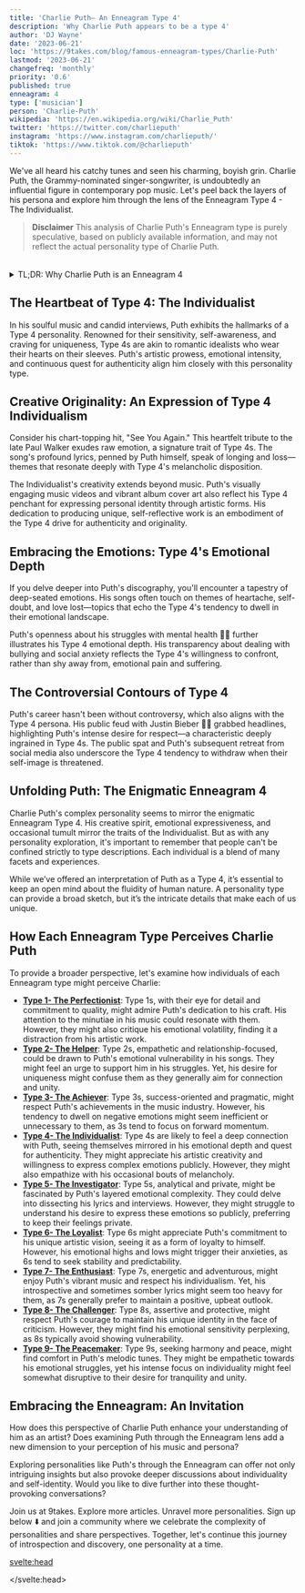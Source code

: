 ```yaml
---
title: 'Charlie Puth– An Enneagram Type 4'
description: 'Why Charlie Puth appears to be a type 4'
author: 'DJ Wayne'
date: '2023-06-21'
loc: 'https://9takes.com/blog/famous-enneagram-types/Charlie-Puth'
lastmod: '2023-06-21'
changefreq: 'monthly'
priority: '0.6'
published: true
enneagram: 4
type: ['musician']
person: 'Charlie-Puth'
wikipedia: 'https://en.wikipedia.org/wiki/Charlie_Puth'
twitter: 'https://twitter.com/charlieputh'
instagram: 'https://www.instagram.com/charlieputh/'
tiktok: 'https://www.tiktok.com/@charlieputh'
---
```


<!-- notes: can hear notes, without autotune, dating married, jimmy fallon, concert, shawn mendes,meghan trainor, sabrina carpenter, songs, girlfriend, age, attention -->

<script>
	import  PopCard  from "../../../lib/components/atoms/PopCard.svelte";
</script>

<p class="firstLetter">We've all heard his catchy tunes and seen his charming, boyish grin. Charlie Puth, the Grammy-nominated singer-songwriter, is undoubtedly an influential figure in contemporary pop music. Let's peel back the layers of his persona and explore him through the lens of the Enneagram Type 4 - The Individualist.</p>

> **Disclaimer** This analysis of Charlie Puth's Enneagram type is purely speculative, based on publicly available information, and may not reflect the actual personality type of Charlie Puth.

<div
	style="display: flex;
    justify-content: center;
    margin: 1rem 0;
	"
>
	<PopCard
		image={`/types/4s/${'Charlie-Puth'}.webp`}
		showIcon={false}
		enneagramType="4"
		displayText="Charlie Puth"
		subtext=""
	/>
</div>

<details>
<summary class="accordion">TL;DR: Why Charlie Puth is an Enneagram 4</summary>
<div class="panel">
<ul>
<li><b>Artistic Individualism</b>: Pop music phenom, Charlie Puth, with his raw lyrical expressions and unique artistic vision, embodies the characteristics of the Type 4 - The Individualist. His emotive music and distinctive style resonate with the Type 4's yearning for self-expression and identity.</li>
<li><b>Inside the Mind of an Individualist</b>: Puth's inner world, like that of many Type 4s, is likely filled with profound emotional landscapes and a continuous quest for authenticity. His deep introspection, often unveiled in his songwriting, hints at a daily engagement with emotions and self-identity that's characteristic of Type 4s.
</li>
<li><b>Navigating Controversy</b>: Puth's public discord with Justin Bieber sheds light on the Type 4's struggle with feelings of inadequacy. This incident, while negative, offers insight into Puth's response to threats against his self-image. It invites empathy for the internal battles that Type 4s often face.
</li>
<li><b>Driven by Desire for Authenticity</b>: Puth's career trajectory reflects the Type 4's core motivation: a yearning for authenticity and meaningful self-expression. From his early online presence to his mainstream success, Puth's commitment to his unique musical style demonstrates a constant striving to create a distinctive identity, which is a key drive for Type 4s.</li>
</ul>
  </div>
</details>

## The Heartbeat of Type 4: The Individualist

In his soulful music and candid interviews, Puth exhibits the hallmarks of a Type 4 personality. Renowned for their sensitivity, self-awareness, and craving for uniqueness, Type 4s are akin to romantic idealists who wear their hearts on their sleeves. Puth's artistic prowess, emotional intensity, and continuous quest for authenticity align him closely with this personality type.

## Creative Originality: An Expression of Type 4 Individualism

Consider his chart-topping hit, "See You Again." This heartfelt tribute to the late Paul Walker exudes raw emotion, a signature trait of Type 4s. The song's profound lyrics, penned by Puth himself, speak of longing and loss—themes that resonate deeply with Type 4's melancholic disposition.

The Individualist's creativity extends beyond music. Puth's visually engaging music videos and vibrant album cover art also reflect his Type 4 penchant for expressing personal identity through artistic forms. His dedication to producing unique, self-reflective work is an embodiment of the Type 4 drive for authenticity and originality.

## Embracing the Emotions: Type 4's Emotional Depth

If you delve deeper into Puth's discography, you'll encounter a tapestry of deep-seated emotions. His songs often touch on themes of heartache, self-doubt, and love lost—topics that echo the Type 4's tendency to dwell in their emotional landscape.

Puth's openness about his struggles with mental health 🧠💡 further illustrates his Type 4 emotional depth. His transparency about dealing with bullying and social anxiety reflects the Type 4's willingness to confront, rather than shy away from, emotional pain and suffering.

## The Controversial Contours of Type 4

Puth's career hasn't been without controversy, which also aligns with the Type 4 persona. His public feud with Justin Bieber 🥊🎤 grabbed headlines, highlighting Puth's intense desire for respect—a characteristic deeply ingrained in Type 4s. The public spat and Puth's subsequent retreat from social media also underscore the Type 4 tendency to withdraw when their self-image is threatened.

## Unfolding Puth: The Enigmatic Enneagram 4

Charlie Puth's complex personality seems to mirror the enigmatic Enneagram Type 4. His creative spirit, emotional expressiveness, and occasional tumult mirror the traits of the Individualist. But as with any personality exploration, it's important to remember that people can't be confined strictly to type descriptions. Each individual is a blend of many facets and experiences.

While we’ve offered an interpretation of Puth as a Type 4, it’s essential to keep an open mind about the fluidity of human nature. A personality type can provide a broad sketch, but it’s the intricate details that make each of us unique.

## How Each Enneagram Type Perceives Charlie Puth

To provide a broader perspective, let's examine how individuals of each Enneagram type might perceive Charlie:

- **[Type 1- The Perfectionist](/blog/enneagram/enneagram-type-1)**: Type 1s, with their eye for detail and commitment to quality, might admire Puth's dedication to his craft. His attention to the minutiae in his music could resonate with them. However, they might also critique his emotional volatility, finding it a distraction from his artistic work.
- **[Type 2- The Helper](/blog/enneagram/enneagram-type-2)**: Type 2s, empathetic and relationship-focused, could be drawn to Puth's emotional vulnerability in his songs. They might feel an urge to support him in his struggles. Yet, his desire for uniqueness might confuse them as they generally aim for connection and unity.
- **[Type 3- The Achiever](/blog/enneagram/enneagram-type-3)**: Type 3s, success-oriented and pragmatic, might respect Puth's achievements in the music industry. However, his tendency to dwell on negative emotions might seem inefficient or unnecessary to them, as 3s tend to focus on forward momentum.
- **[Type 4- The Individualist](/blog/enneagram/enneagram-type-4)**: Type 4s are likely to feel a deep connection with Puth, seeing themselves mirrored in his emotional depth and quest for authenticity. They might appreciate his artistic creativity and willingness to express complex emotions publicly. However, they might also empathize with his occasional bouts of melancholy.
- **[Type 5- The Investigator](/blog/enneagram/enneagram-type-5)**: Type 5s, analytical and private, might be fascinated by Puth's layered emotional complexity. They could delve into dissecting his lyrics and interviews. However, they might struggle to understand his desire to express these emotions so publicly, preferring to keep their feelings private.
- **[Type 6- The Loyalist](/blog/enneagram/enneagram-type-6)**: Type 6s might appreciate Puth's commitment to his unique artistic vision, seeing it as a form of loyalty to himself. However, his emotional highs and lows might trigger their anxieties, as 6s tend to seek stability and predictability.
- **[Type 7- The Enthusiast](/blog/enneagram/enneagram-type-7)**: Type 7s, energetic and adventurous, might enjoy Puth's vibrant music and respect his individualism. Yet, his introspective and sometimes somber lyrics might seem too heavy for them, as 7s generally prefer to maintain a positive, upbeat outlook.
- **[Type 8- The Challenger](/blog/enneagram/enneagram-type-8)**: Type 8s, assertive and protective, might respect Puth's courage to maintain his unique identity in the face of criticism. However, they might find his emotional sensitivity perplexing, as 8s typically avoid showing vulnerability.
- **[Type 9- The Peacemaker](/blog/enneagram/enneagram-type-9)**: Type 9s, seeking harmony and peace, might find comfort in Puth's melodic tunes. They might be empathetic towards his emotional struggles, yet his intense focus on individuality might feel somewhat disruptive to their desire for tranquility and unity.

## Embracing the Enneagram: An Invitation

How does this perspective of Charlie Puth enhance your understanding of him as an artist? Does examining Puth through the Enneagram lens add a new dimension to your perception of his music and persona?

Exploring personalities like Puth's through the Enneagram can offer not only intriguing insights but also provoke deeper discussions about individuality and self-identity. Would you like to dive further into these thought-provoking conversations?

Join us at 9takes. Explore more articles. Unravel more personalities. Sign up below ⬇️ and join a community where we celebrate the complexity of personalities and share perspectives. Together, let's continue this journey of introspection and discovery, one personality at a time.

<svelte:head>

<script type="application/ld+json">
{
  "@context": "http://schema.org",
  "@graph": [
    {
      "@type": "Article",
      "articleBody": "This article delves into the personality traits of Charlie Puth from the perspective of the Enneagram Type 4. Known for his emotional depth, artistic authenticity, and search for uniqueness, Puth embodies many characteristics of Type 4 personalities. The article discusses various aspects of Puth's life and career that demonstrate his Type 4 traits, including his musical journey, emotional expressions, and controversies.",
      "creator" : ["DJ Wayne"],
      "author": {
        "@type": "Person",
        "name": "DJ Wayne",
        "sameAs": ["https://www.instagram.com/djwayne3/", "https://www.youtube.com/@djwayne3", "https://www.linkedin.com/in/davidtwayne/", "https://twitter.com/djwayne3"
        ]
      },
      "dateModified": {
        "@type": "Date",
        "@value": "2023-06-22"
      },
      "datePublished": {
        "@type": "Date",
        "@value": "2023-06-22"
      },
      "description": "This blog post examines the reasons why Charlie Puth might be an Enneagram Type 4. It focuses on his personality traits, his motivations, his inner world, controversies he's faced, and how these elements might be related to the core attributes of a Type 4.",
      "headline": "Exploring Charlie Puth: An Insight Into His Enneagram Type 4 Personality",
      "image": {
        "@type": "ImageObject",
        "height": 900,
        "url": "https://9takes.com/types/4s/Charlie-Puth.webp",
        "width": 900
      },
      "mainEntityOfPage": {
        "@id": "https://9takes.com/blog/famous-enneagram-types/Charlie-Puth",
        "@type": "WebPage"
      },
      "mentions": {
        "@type": "Person",
        "name": "Charlie Puth",
        "sameAs": ["https://en.wikipedia.org/wiki/Charlie_Puth", "https://twitter.com/charlieputh", "https://www.instagram.com/charlieputh/", "https://www.tiktok.com/@charlieputh"
        ]
      },
      "publisher": {
        "@type": "Organization",
        "sameAs": ["https://www.instagram.com/9takesdotcom/", "https://twitter.com/9takesdotcom"],
        "logo": {
          "@type": "ImageObject",
          "url": "https://9takes.com/brand/darkRubix.png"
        },
        "name": "9takes"
      }
    },
    {
      "@type": "FAQPage",
      "mainEntity": [
        {
          "@type": "Question",
          "acceptedAnswer": {
            "@type": "Answer",
            "text": "Charlie Puth exhibits many characteristics associated with Enneagram Type 4 personalities. This includes his emotional depth, quest for authenticity, and need for uniqueness. These traits are deeply rooted in his desire to understand himself and express his true identity, which are core motivations for Type 4 individuals."
          },
          "name": "Why is Charlie Puth considered an Enneagram Type 4?"
        },
        {
          "@type": "Question",
          "acceptedAnswer": {
            "@type": "Answer",
            "text": "Puth's emotive music, his genuine portrayal of emotions, and his ability to turn personal struggles into art are all indicative of his Type 4 personality. His dedication to artistic authenticity and uniqueness also reflects the strengths and growth potential of Type 4 individuals."
          },
          "name": "What are some examples of Charlie Puth's Type 4 characteristics?"
        },
		{
          "@type": "Question",
          "acceptedAnswer": {
            "@type": "Answer",
            "text": "Charlie Puth is known for his depth and authenticity. He is creative, emotionally rich, and is known for expressing complex emotions through his music. However, these descriptions are based on public perception and his portrayed image in the media. To know his exact personality, one would have to know him personally."
          },
          "name": "What is Charlie Puth's personality?"
        },
		{
          "@type": "Question",
          "acceptedAnswer": {
            "@type": "Answer",
            "text": "Charlie Puth is an Enneagram type 4, also known as The Individualist. This Enneagram type is emotionally honest, creative, and personal, often motivated by a desire to be unique and authentic. Please note that this information is based on public information and not directly confirmed by Charlie Puth himself."
          },
          "name": "What is Charlie Puth's Enneagram type?"
        }
      ]
    }
  ]
}
</script>

</svelte:head>

<style lang="scss"></style>
